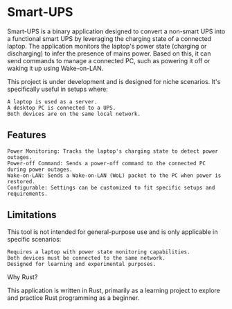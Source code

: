 # Smart-UPS

Smart-UPS is a binary application designed to convert a non-smart UPS into a functional smart UPS by leveraging the charging state of a connected laptop. The application monitors the laptop's power state (charging or discharging) to infer the presence of mains power. Based on this, it can send commands to manage a connected PC, such as powering it off or waking it up using Wake-on-LAN.

This project is under development and is designed for niche scenarios. It's specifically useful in setups where:

    A laptop is used as a server.
    A desktop PC is connected to a UPS.
    Both devices are on the same local network.

## Features

    Power Monitoring: Tracks the laptop's charging state to detect power outages.
    Power-off Command: Sends a power-off command to the connected PC during power outages.
    Wake-on-LAN: Sends a Wake-on-LAN (WoL) packet to the PC when power is restored.
    Configurable: Settings can be customized to fit specific setups and requirements.

## Limitations

This tool is not intended for general-purpose use and is only applicable in specific scenarios:

    Requires a laptop with power state monitoring capabilities.
    Both devices must be connected to the same network.
    Designed for learning and experimental purposes.

Why Rust?

This application is written in Rust, primarily as a learning project to explore and practice Rust programming as a beginner.
